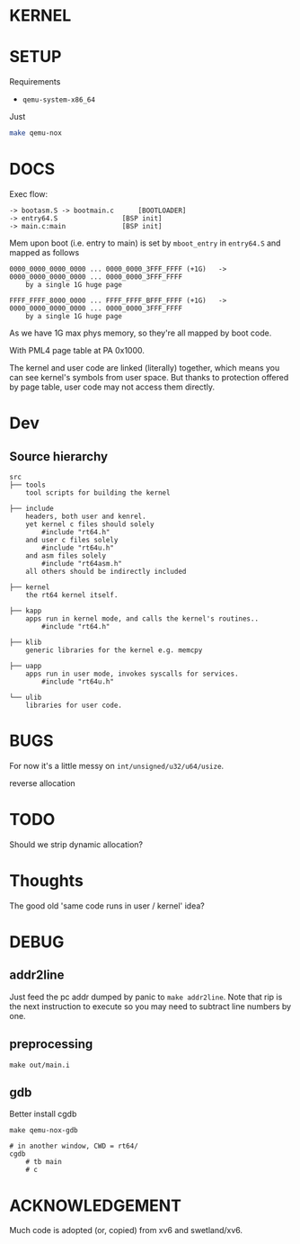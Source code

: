 # KERNEL

# SETUP
Requirements
* `qemu-system-x86_64`

Just
```bash
make qemu-nox
```

# DOCS
Exec flow:
```
-> bootasm.S -> bootmain.c		[BOOTLOADER]
-> entry64.S				[BSP init]
-> main.c:main				[BSP init]
```

Mem upon boot (i.e. entry to main) is set by `mboot_entry` in `entry64.S` and mapped as follows
```
0000_0000_0000_0000 ... 0000_0000_3FFF_FFFF (+1G)	->	0000_0000_0000_0000 ... 0000_0000_3FFF_FFFF
	by a single 1G huge page

FFFF_FFFF_8000_0000 ... FFFF_FFFF_BFFF_FFFF (+1G)	->	0000_0000_0000_0000 ... 0000_0000_3FFF_FFFF
	by a single 1G huge page
```

As we have 1G max phys memory, so they're all mapped by boot code.

With PML4 page table at PA 0x1000.

The kernel and user code are linked (literally) together, which means you can see kernel's symbols from user space.
But thanks to protection offered by page table, user code may not access them directly.

# Dev
## Source hierarchy
```
src
├── tools
	tool scripts for building the kernel

├── include
	headers, both user and kenrel.
	yet kernel c files should solely
		#include "rt64.h"
	and user c files solely
		#include "rt64u.h"
	and asm files solely
		#include "rt64asm.h"
	all others should be indirectly included

├── kernel
	the rt64 kernel itself.

├── kapp
	apps run in kernel mode, and calls the kernel's routines..
		#include "rt64.h"

├── klib
	generic libraries for the kernel e.g. memcpy

├── uapp
	apps run in user mode, invokes syscalls for services.
		#include "rt64u.h"

└── ulib
	libraries for user code.
```

# BUGS
For now it's a little messy on `int/unsigned/u32/u64/usize`.

reverse allocation

# TODO
Should we strip dynamic allocation?

# Thoughts
The good old 'same code runs in user / kernel' idea?

# DEBUG
## addr2line
Just feed the pc addr dumped by panic to `make addr2line`.
Note that rip is the next instruction to execute so you may need to subtract line numbers by one.

## preprocessing
`make out/main.i`

## gdb
Better install cgdb

```
make qemu-nox-gdb

# in another window, CWD = rt64/
cgdb
	# tb main
	# c
```

# ACKNOWLEDGEMENT
Much code is adopted (or, copied) from xv6 and swetland/xv6.

